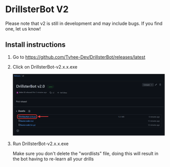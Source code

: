 # DrillsterBot V2
Please note that v2 is still in development and may include bugs.
If you find one, let us know!
## Install instructions
1. Go to https://github.com/Tvhee-Dev/DrillsterBot/releases/latest
2. Click on DrillsterBot-v2.x.x.exe

    ![Step 2](readme/Step2.png?raw=true)
3. Run DrillsterBot-v2.x.x.exe

   Make sure you don't delete the "wordlists" file, doing this will result in the bot having to re-learn all your drills
